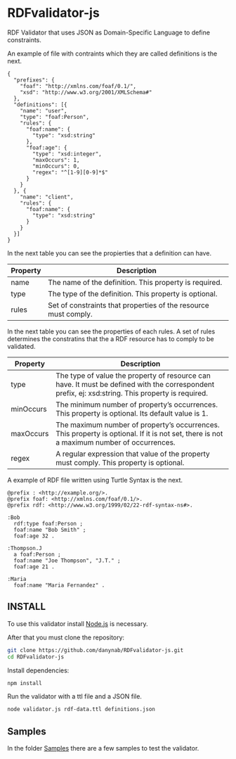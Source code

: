 # RDFvalidator-js
RDF Validator that uses JSON as Domain-Specific Language to define constraints.

An example of file with contraints which they are called definitions is the next.

```
{
  "prefixes": {
    "foaf": "http://xmlns.com/foaf/0.1/",
    "xsd": "http://www.w3.org/2001/XMLSchema#"
  },
  "definitions": [{
    "name": "user",
    "type": "foaf:Person",
    "rules": {
      "foaf:name": {
        "type": "xsd:string"
      },
      "foaf:age": {
        "type": "xsd:integer",
        "maxOccurs": 1,
        "minOccurs": 0,
        "regex": "^[1-9][0-9]*$"
      }
    }
  }, {
    "name": "client",
    "rules": {
      "foaf:name": {
        "type": "xsd:string"
      }
    }
  }]
}
```
In the next table you can see the propierties that a definition can have.

| Property | Description                                                     |
| -------- | --------------------------------------------------------------- |
| name     | The name of the definition. This property is required.          |
| type     | The type of the definition. This property is optional.          |
| rules    | Set of constraints that properties of the resource must comply. |

In the next table you can see the properties of each rules. A set of rules determines the constratins that the a RDF resource has to comply to be validated.

| Property  | Description                                                                                                                                       |
| --------- | ------------------------------------------------------------------------------------------------------------------------------------------------- |
| type      | The type of value the property of resource can have. It must be defined with the correspondent prefix, ej: xsd:string. This property is required. |
| minOccurs | The minimum number of property’s occurrences. This property is optional. Its default value is 1.                                                  |
| maxOccurs | The maximum number of property’s occurrences. This property is optional. If it is not set, there is not a maximum number of occurrences.          |
| regex     | A regular expression that value of the property must comply. This property is optional.                                                           |

A example of RDF file written using Turtle Syntax is the next.
```
@prefix : <http://example.org/>.
@prefix foaf: <http://xmlns.com/foaf/0.1/>.
@prefix rdf: <http://www.w3.org/1999/02/22-rdf-syntax-ns#>.

:Bob
  rdf:type foaf:Person ;
  foaf:name "Bob Smith" ;
  foaf:age 32 .

:Thompson.J
  a foaf:Person ;
  foaf:name "Joe Thompson", "J.T." ;
  foaf:age 21 .

:Maria
  foaf:name "Maria Fernandez" .
```

##  INSTALL
To use this validator install [Node.js](https://nodejs.org) is necessary. 

After that you must clone the repository:
```bash
git clone https://github.com/danynab/RDFvalidator-js.git
cd RDFvalidator-js
```

Install dependencies:
```bash
npm install
```

Run the validator with a ttl file and a JSON file.
```bash
node validator.js rdf-data.ttl definitions.json
```

## Samples
In the folder [Samples](./samples)
 there are a few samples to test the validator.

